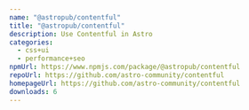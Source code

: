 ```yaml
---
name: "@astropub/contentful"
title: "@astropub/contentful"
description: Use Contentful in Astro
categories:
  - css+ui
  - performance+seo
npmUrl: https://www.npmjs.com/package/@astropub/contentful
repoUrl: https://github.com/astro-community/contentful
homepageUrl: https://github.com/astro-community/contentful
downloads: 6
---
```

